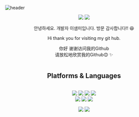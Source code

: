 
![header](https://capsule-render.vercel.app/api?type=transparent&text=Hello%20Guys!&fontAlign=56&desc=认识你很高兴&descAlignY=90&descAlign=54)


<div align=center> 
  <p>
  <a href="https://velog.io/@alicelee" target="_blank"><img src="https://img.shields.io/badge/Blog-DD0B78?style=flat-square&logo=GitHub%20Sponsors&logoColor=white"/></a>
  <a href="mailto:saemmilee1231@gmail.com" target="_blank"><img src="https://img.shields.io/badge/saemmilee1231@gmail.com-EA4335?style=flat-square&logo=Gmail&logoColor=white"/></a>
  
</p>
<p>
  안녕하세요. 개발자 이샘미입니다.
  방문 감사합니다!! 😆
  
  Hi thank you for visiting my git hub. <br/>

  
  你好 谢谢访问我的Github <br/>
  请放松地欣赏我的Github😊
  ✨ <br/><br/>
</p>
 
  
  

## Platforms & Languages
<p>
  
  <br>  
    <img src="https://img.shields.io/badge/Docker-2496ED?style=for-the-badge&logo=Docker&logoColor=white"> 
  <img src="https://img.shields.io/badge/TypeScript-3178C6?style=for-the-badge&logo=TypeScript&logoColor=white"> 
  <img src="https://img.shields.io/badge/javascript-F7DF1E?style=for-the-badge&logo=javascript&logoColor=black"> 
  <img src="https://img.shields.io/badge/NestJS-E0234E?style=for-the-badge&logo=NestJS&logoColor=white">
  <br>
    <img src="https://img.shields.io/badge/MySql-4479A1?style=for-the-badge&logo=MySql&logoColor=white">
      <img src="https://img.shields.io/badge/Node.js-339933?style=for-the-badge&logo=Node.js&logoColor=white">
  <img src="https://img.shields.io/badge/GraphQL-E10098?style=for-the-badge&logo=GraphQL&logoColor=white">
  <br>
</p>

<p>
  <img src="https://img.shields.io/badge/github-181717?style=for-the-badge&logo=github&logoColor=white">
  <img src="https://img.shields.io/badge/git-F05032?style=for-the-badge&logo=git&logoColor=white">
</p>
</div>
</div>




